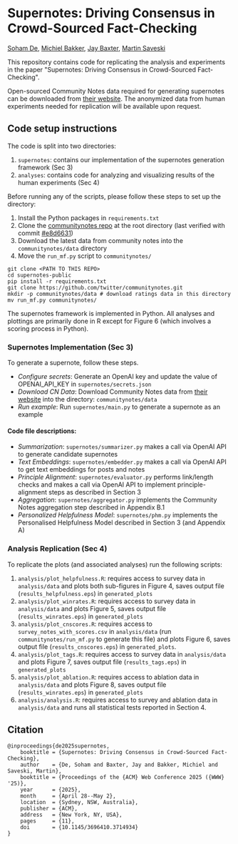 # Supernotes: Driving Consensus in Crowd-Sourced Fact-Checking
[Soham De](https://www.sohamde.in), [Michiel Bakker](https://www.miba.dev/), [Jay Baxter](http://jaybaxter.net/), [Martin Saveski](https://faculty.washington.edu/msaveski/)

This repository contains code for replicating the analysis and experiments in the paper "Supernotes: Driving Consensus in Crowd-Sourced Fact-Checking".

Open-sourced Community Notes data required for generating supernotes can be downloaded from [their website](https://communitynotes.x.com/guide/en/under-the-hood/download-data). The anonymized data from human experiments needed for replication will be available upon request.

## Code setup instructions
The code is split into two directories:
1. `supernotes`: contains our implementation of the supernotes generation framework (Sec 3)
2. `analyses`: contains code for analyzing and visualizing results of the human experiments (Sec 4)

Before running any of the scripts, please follow these steps to set up the directory:
1. Install the Python packages in `requirements.txt` 
2. Clone the [communitynotes repo](https://github.com/twitter/communitynotes.git) at the root directory (last verified with commit [#e8d6631](https://github.com/twitter/communitynotes/tree/e8d6631))
3. Download the latest data from community notes into the `communitynotes/data` directory
4. Move the `run_mf.py` script to `communitynotes/`

```
git clone <PATH TO THIS REPO>
cd supernotes-public
pip install -r requirements.txt
git clone https://github.com/twitter/communitynotes.git
mkdir -p communitynotes/data # download ratings data in this directory
mv run_mf.py communitynotes/
```

The supernotes framework is implemented in Python. All analyses and plottings are primarily done in R except for Figure 6 (which involves a scoring process in Python).

### Supernotes Implementation (Sec 3)
To generate a supernote, follow these steps. 
- _Configure secrets_: Generate an OpenAI key and update the value of OPENAI_API_KEY in `supernotes/secrets.json` 
- _Download CN Data_: Download Community Notes data from [their website](https://communitynotes.x.com/guide/en/under-the-hood/download-data) into the directory: `communitynotes/data`
- _Run example_: Run `supernotes/main.py` to generate a supernote as an example

#### Code file descriptions:
- _Summarization_: `supernotes/summarizer.py`  makes a call via OpenAI API to generate candidate supernotes
- _Text Embeddings_: `supernotes/embedder.py` makes a call via OpenAI API to get text embeddings for posts and notes
- _Principle Alignment_: `supernotes/evaluator.py` performs link/length checks and makes a call via OpenAI API to implement principle-alignment steps as described in Section 3
- _Aggregation_: `supernotes/aggregator.py` implements the Community Notes aggregation step described in Appendix B.1
- _Personalized Helpfulness Model_: `supernotes/phm.py` implements the Personalised Helpfulness Model described in Section 3 (and Appendix A)

### Analysis Replication (Sec 4)
To replicate the plots (and associated analyses) run the following scripts:
1. `analysis/plot_helpfulness.R`: requires access to survey data in `analysis/data` and plots both sub-figures in Figure 4, saves output file (`results_helpfulness.eps`) in `generated_plots`
2. `analysis/plot_winrates.R`: requires access to survey data in `analysis/data` and plots Figure 5, saves output file (`results_winrates.eps`) in `generated_plots`
3. `analysis/plot_cnscores.R`: requires access to `survey_notes_with_scores.csv` in `analysis/data` (run `communitynotes/run_mf.py` to generate this file) and plots Figure 6, saves output file (`results_cnscores.eps`) in `generated_plots`. 
4. `analysis/plot_tags.R`: requires access to survey data in `analysis/data` and plots Figure 7, saves output file (`results_tags.eps`) in `generated_plots`
5. `analysis/plot_ablation.R`: requires access to ablation data in `analysis/data` and plots Figure 8, saves output file (`results_winrates.eps`) in `generated_plots`
6. `analysis/analysis.R`: requires access to survey and ablation data in `analysis/data` and runs all statistical tests reported in Section 4.



## Citation
```
@inproceedings{de2025supernotes,
    booktitle = {Supernotes: Driving Consensus in Crowd-Sourced Fact-Checking},
    author    = {De, Soham and Baxter, Jay and Bakker, Michiel and Saveski, Martin},
    booktitle = {Proceedings of the {ACM} Web Conference 2025 ({WWW} '25)},
    year      = {2025},
    month     = {April 28--May 2},
    location  = {Sydney, NSW, Australia},
    publisher = {ACM},
    address   = {New York, NY, USA},
    pages     = {11},
    doi       = {10.1145/3696410.3714934}
}
```
